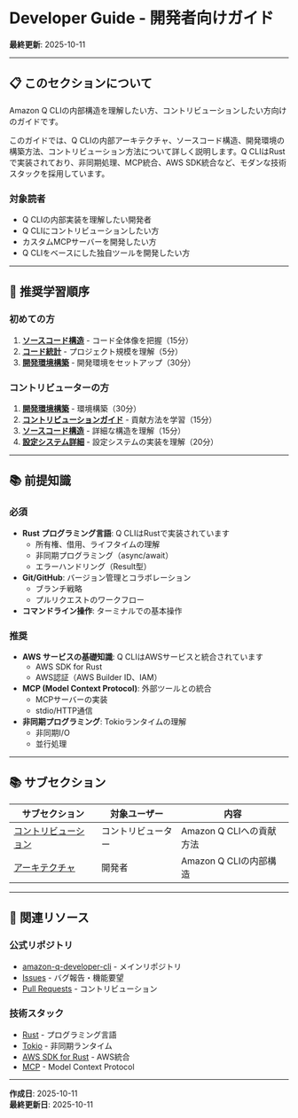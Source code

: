# Developer Guide - 開発者向けガイド

**最終更新**: 2025-10-11

---

## 📋 このセクションについて

Amazon Q CLIの内部構造を理解したい方、コントリビューションしたい方向けのガイドです。

このガイドでは、Q CLIの内部アーキテクチャ、ソースコード構造、開発環境の構築方法、コントリビューション方法について詳しく説明します。Q CLIはRustで実装されており、非同期処理、MCP統合、AWS SDK統合など、モダンな技術スタックを採用しています。

### 対象読者
- Q CLIの内部実装を理解したい開発者
- Q CLIにコントリビューションしたい方
- カスタムMCPサーバーを開発したい方
- Q CLIをベースにした独自ツールを開発したい方

---

## 🚀 推奨学習順序

### 初めての方
1. **[ソースコード構造](02_architecture/03_source-code-structure.md)** - コード全体像を把握（15分）
2. **[コード統計](02_architecture/04_code-statistics.md)** - プロジェクト規模を理解（5分）
3. **[開発環境構築](01_contributing/01_development-setup.md)** - 開発環境をセットアップ（30分）

### コントリビューターの方
1. **[開発環境構築](01_contributing/01_development-setup.md)** - 環境構築（30分）
2. **[コントリビューションガイド](01_contributing/README.md)** - 貢献方法を学習（15分）
3. **[ソースコード構造](02_architecture/03_source-code-structure.md)** - 詳細な構造を理解（15分）
4. **[設定システム詳細](02_architecture/02_configuration-system.md)** - 設定システムの実装を理解（20分）

---

## 📚 前提知識

### 必須
- **Rust プログラミング言語**: Q CLIはRustで実装されています
  - 所有権、借用、ライフタイムの理解
  - 非同期プログラミング（async/await）
  - エラーハンドリング（Result型）
- **Git/GitHub**: バージョン管理とコラボレーション
  - ブランチ戦略
  - プルリクエストのワークフロー
- **コマンドライン操作**: ターミナルでの基本操作

### 推奨
- **AWS サービスの基礎知識**: Q CLIはAWSサービスと統合されています
  - AWS SDK for Rust
  - AWS認証（AWS Builder ID、IAM）
- **MCP (Model Context Protocol)**: 外部ツールとの統合
  - MCPサーバーの実装
  - stdio/HTTP通信
- **非同期プログラミング**: Tokioランタイムの理解
  - 非同期I/O
  - 並行処理

---

## 📚 サブセクション

| サブセクション | 対象ユーザー | 内容 |
|--------------|-------------|------|
| [コントリビューション](01_contributing/) | コントリビューター | Amazon Q CLIへの貢献方法 |
| [アーキテクチャ](02_architecture/) | 開発者 | Amazon Q CLIの内部構造 |

---

## 🔗 関連リソース

### 公式リポジトリ
- [amazon-q-developer-cli](https://github.com/aws/amazon-q-developer-cli) - メインリポジトリ
- [Issues](https://github.com/aws/amazon-q-developer-cli/issues) - バグ報告・機能要望
- [Pull Requests](https://github.com/aws/amazon-q-developer-cli/pulls) - コントリビューション

### 技術スタック
- [Rust](https://www.rust-lang.org/) - プログラミング言語
- [Tokio](https://tokio.rs/) - 非同期ランタイム
- [AWS SDK for Rust](https://aws.amazon.com/sdk-for-rust/) - AWS統合
- [MCP](https://modelcontextprotocol.io/) - Model Context Protocol

---

**作成日**: 2025-10-11  
**最終更新日**: 2025-10-11

